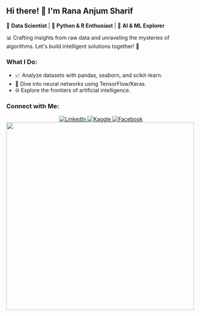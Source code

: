 ## Hi there! 👋 I'm Rana Anjum Sharif

🔬 **Data Scientist** | 🐍 **Python & R Enthusiast** | 🌟 **AI & ML Explorer**

📊 Crafting insights from raw data and unraveling the mysteries of algorithms. Let's build intelligent solutions together! 🚀

### What I Do:
- 📈 Analyze datasets with pandas, seaborn, and scikit-learn.
- 🧠 Dive into neural networks using TensorFlow/Keras.
- 🌐 Explore the frontiers of artificial intelligence.

### Connect with Me:



<center>  <a href="https://www.linkedin.com/in/rana-anjum-sharif-b82b132b8/" target="_blank">
  <img src="https://img.shields.io/badge/LinkedIn-0077B5?style=for-the-badge&logo=linkedin&logoColor=white" alt="LinkedIn">
</a> <a href="https://www.kaggle.com/anjumsharif" target="_blank">
  <img src="https://img.shields.io/badge/Kaggle-20BEFF?style=for-the-badge&logo=kaggle&logoColor=white" alt="Kaggle">
</a> <a href="https://www.facebook.com/profile.php?id=61563399727644&is_tour_dismissed" target="_blank">
  <img src="https://img.shields.io/badge/Facebook-1877F2?style=for-the-badge&logo=facebook&logoColor=white" alt="Facebook">
</a> </center>

<img src="https://user-images.githubusercontent.com/74038190/212284115-f47cd8ff-2ffb-4b04-b5bf-4d1c14c0247f.gif" width="500">
<br><br>


